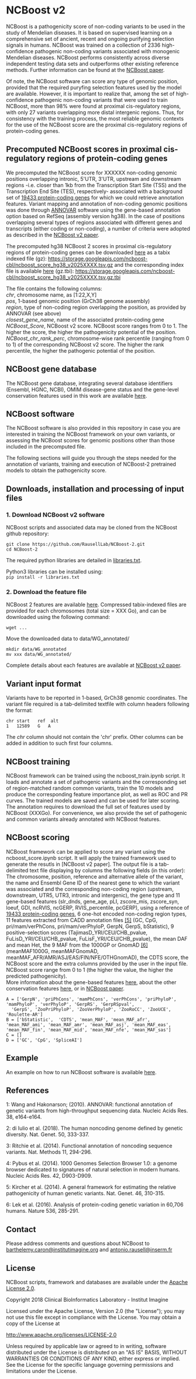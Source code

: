 # NCBoost v2
[]()  

NCBoost is a pathogenicity score of non-coding variants to be used in the study of Mendelian diseases. It is based on supervised learning on a comprehensive set of ancient, recent and ongoing purifying selection signals in humans. NCBoost was trained on a collection of 2336 high-confidence pathogenic non-coding variants associated with monogenic Mendelian diseases. NCBoost performs consistently across diverse independent testing data sets and outperforms other existing reference methods. Further information can be found at the [NCBoost paper]().

Of note, the NCBoost software can score any type of genomic position, provided that the required puryfing selection features used by the model are available. However, it is important to realize that, among the set of high-confidence pathogenic non-coding variants that were used to train NCBoost, more than 98%  were found at proximal cis-regulatory regions, with only 27 variants overlapping more distal intergenic regions. Thus, for consistency with the training process, the most reliable genomic contexts for the use of the NCBoost score are the proximal cis-regulatory regions of protein-coding genes.

## Precomputed NCBoost scores in proximal cis-regulatory regions of protein-coding genes

We precomputed the NCBoost score for XXXXXX non-coding genomic positions overlapping intronic, 5'UTR, 3'UTR, upstream and downstream regions -i.e. closer than 1kb from the Transcription Start Site (TSS) and the Transcription End Site (TES), respectively- associated with a background set of [19433 protein-coding genes](https://github.com/RausellLab/NCBoost/blob/master/data/geneDB_ncboost2.tsv) for which we could retrieve annotation features. Variant mapping and annotation of non-coding genomic positions was done through [ANNOVAR](http://annovar.openbioinformatics.org/en/latest/user-guide/download/) software using the gene-based annotation option based on RefSeq (assembly version hg38). In the case of positions overlapping several types of regions associated with different genes and transcripts (either coding or non-coding), a number of criteria were adopted as described in the [NCBoost v2 paper]().

The precomputed hg38 NCBoost 2 scores in proximal cis-regulatory regions of protein-coding genes can be downloaded [here]() as a tabix indexed file (gz):
https://storage.googleapis.com/ncboost-cbl/ncboost_score_hg38_v2025XXXX.tsv.gz
and the corresponding index file is available [here]() (gz.tbi):
https://storage.googleapis.com/ncboost-cbl/ncboost_score_hg38_v2025XXXX.tsv.gz.tbi

The file contains the following columns:  
*chr*, chromosome name, as [1:22,X,Y]  
*pos*, 1-based genomic position (GrCh38 genome assembly)  
*region*, type of non-coding region overlapping the position, as provided by ANNOVAR (see above)  
*closest_gene_name*, name of the associated protein-coding gene  
*NCBoost_Score*, NCBoost v2 score. NCBoost score ranges from 0 to 1. The higher the score, the higher the pathogenicity potential of the position.  
*NCBoost_chr_rank_perc*, chromosome-wise rank percentile (ranging from 0 to 1) of the corresponding NCBoost v2 score. The higher the rank percentile, the higher the pathogenic potential of the position.  

## NCBoost gene database
The NCBoost gene database, integrating several database identifiers (Ensembl, HGNC, NCBI), OMIM disease-gene status and the gene-level conservation features used in this work are available [here](https://github.com/RausellLab/NCBoost-2/tree/master/data/geneDB_ncboost2.tsv).

## NCBoost software
The NCBoost software is also provided in this repository in case you are interested in training the NCBoost framework on your own variants, or assessing the NCBoost scores for genomic positions other than those included in the precomputed file.

The following sections will guide you through the steps needed for the annotation of variants, training and execution of NCBoost-2 pretrained models to obtain the pathogenicity score.


## Downloads, installation and processing of input files

### 1. Download NCBoost v2 software

NCBoost scripts and associated data may be cloned from the NCBoost github repository:
```
git clone https://github.com/RausellLab/NCBoost-2.git
cd NCBoost-2
```
The required python libraries are detailed in [libraries.txt](https://github.com/RausellLab/NCBoost-2/blob/master/libraries.txt).

Python3 libraries can be installed using:  
`pip install -r libraries.txt`

### 2. Download the feature file

NCBoost 2 features are available [here](). Compressed tabix-indexed files are provided for each chromosomes (total size = XXX Go), and can be downloaded using the following command:
```
wget ...
```
Move the downloaded data to data/WG_annotated/
```
mkdir data/WG_annotated
mv xxx data/WG_annotated/
```

Complete details about each features are available at [NCBoost v2 paper]().

## Variant input format
Variants have to be reported in 1-based, GrCh38 genomic coordinates. The variant file required is a tab-delimited textfile with column headers following the format:
```
chr start   ref  alt
1   12589   G   A
```

The *chr* column should not contain the 'chr' prefix.
Other columns can be added in addition to such first four columns.

## NCBoost training
NCBoost framework can be trained using the ncboost_train.ipynb script. It loads and annotate a set of pathogenic variants and the corresponding set of region-matched random common variants, train the 10 models and produce the corresponding feature importance plot, as well as ROC and PR curves. The trained models are saved and can be used for later scoring.
The annotation requires to download the full set of features used by NCBoost (XXXGo). For convenience, we also provide the set of pathogenic and common variants already annotated with NCBoost features.

## NCBoost scoring
NCBoost framework can be applied to score any variant using the ncboost_score.ipynb script. It will apply the trained framework used to generate the resutls in [NCBoost v2 paper].
The output file is a tab-delimited text file displaying by columns the following fields (in this order): The chromosome, position, reference and alternative allele of the variant, the name and Ensembl Gene ID of the nearest gene to which the variant was associated and the corresponding non-coding region (upstream, downstream, UTR5, UTR3, intronic and intergenic), the gene type and 11 gene-based features (slr_dnds, gene_age, pLI, zscore_mis, zscore_syn, loeuf, GDI, ncRVIS,
ncGERP, RVIS_percentile, pcGERP), using a reference of [19433 protein-coding genes](https://github.com/RausellLab/NCBoost2/blob/master/data/geneDB.tsv), 6 one-hot encoded non-coding region types, 11 features extracted from CADD annotation files [[5]](https://github.com/RausellLab/NCBoost#references) (GC, CpG, pri/mam/verPhCons, pri/mam/verPhyloP, GerpN, GerpS, bStatistic), 9 positive-selection scores (TajimasD_YRI/CEU/CHB_pvalue, FuLisD_YRI/CEU/CHB_pvalue, FuLisF_YRI/CEU/CHB_pvalue), the mean DAF and mean Het, the 9 MAF from the 1000GP or GnomAD [[6]](https://github.com/RausellLab/NCBoost#references) (meanMAF1000G, meanMAFGnomAD, meanMAF_AFR/AMR/ASJ/EAS/FIN/NFE/OTHGnomAD), the CDTS score, the NCBoost score and the extra columns provided by the user in the input file.  
NCBoost score range from 0 to 1 (the higher the value, the higher the predicted pathogenicity).  
More information about the gene-based features [here](https://github.com/RausellLab/NCBoost/tree/master/NCBoost_data#file-ncboost_genedbtsv), about the other conservation features [here](https://github.com/RausellLab/NCBoost/tree/master/NCBoost_features#feature-details), or in [NCBoost paper](https://rdcu.be/bmlxX).  

    A = ['GerpN', 'priPhCons', 'mamPhCons', 'verPhCons', 'priPhyloP', 'mamPhyloP', 'verPhyloP', 'GerpRS', 'GerpRSpval',
      'GerpS', 'ZooPriPhyloP', 'ZooVerPhyloP', 'ZooRoCC', 'ZooUCE', 'Roulette-AR']
    B = ['bStatistic',  'CDTS', 'mean_MAF', 'mean_MAF_afr', 'mean_MAF_ami', 'mean_MAF_amr', 'mean_MAF_asj', 'mean_MAF_eas',
    'mean_MAF_fin', 'mean_MAF_mid', 'mean_MAF_nfe', 'mean_MAF_sas']
    C = []
    D = ['GC', 'CpG', 'SpliceAI']


## Example
An example on how to run NCBoost software is available [here](https://github.com/RausellLab/NCBoost/tree/master/NCBoost_example).

## References
1: Wang and Hakonarson; (2010). ANNOVAR: functional annotation of genetic variants from high-throughput sequencing data. Nucleic Acids Res. 38, e164-e164.

2: di Iulio et al. (2018). The human noncoding genome defined by genetic diversity. Nat. Genet. 50, 333-337.

3: Ritchie et al. (2014). Functional annotation of noncoding sequence variants. Nat. Methods 11, 294-296.

4: Pybus et al. (2014). 1000 Genomes Selection Browser 1.0: a genome browser dedicated to signatures of natural selection in modern humans. Nucleic Acids Res. 42, D903-D909.

5: Kircher et al. (2014). A general framework for estimating the relative pathogenicity of human genetic variants. Nat. Genet. 46, 310-315.

6: Lek et al. (2016). Analysis of protein-coding genetic variation in 60,706 humans. Nature 536, 285-291.

## Contact
Please address comments and questions about NCBoost to barthelemy.caron@institutimagine.org and antonio.rausell@inserm.fr

## License
NCBoost scripts, framework and databases are available under the [Apache License 2.0](https://github.com/RausellLab/NCBoost/tree/master/LICENSE).

Copyright 2018 Clinical BioInformatics Laboratory - Institut Imagine

Licensed under the Apache License, Version 2.0 (the "License");
you may not use this file except in compliance with the License.
You may obtain a copy of the License at

   http://www.apache.org/licenses/LICENSE-2.0

Unless required by applicable law or agreed to in writing, software
distributed under the License is distributed on an "AS IS" BASIS,
WITHOUT WARRANTIES OR CONDITIONS OF ANY KIND, either express or implied.
See the License for the specific language governing permissions and
limitations under the License.
